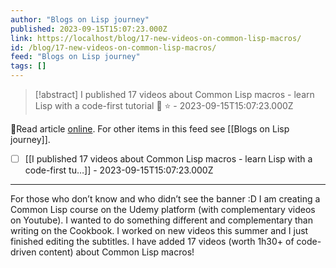 ```yaml
---
author: "Blogs on Lisp journey"
published: 2023-09-15T15:07:23.000Z
link: https://localhost/blog/17-new-videos-on-common-lisp-macros/
id: /blog/17-new-videos-on-common-lisp-macros/
feed: "Blogs on Lisp journey"
tags: []
---
```

> [!abstract] I published 17 videos about Common Lisp macros - learn Lisp with a code-first tutorial 🎥 ⭐ - 2023-09-15T15:07:23.000Z

🔗Read article [online](https://localhost/blog/17-new-videos-on-common-lisp-macros/). For other items in this feed see [[Blogs on Lisp journey]].

- [ ] [[I published 17 videos about Common Lisp macros - learn Lisp with a code-first tu…]] - 2023-09-15T15:07:23.000Z
- - -
For those who don’t know and who didn’t see the banner :D I am creating a Common Lisp course on the Udemy platform (with complementary videos on Youtube). I wanted to do something different and complementary than writing on the Cookbook. I worked on new videos this summer and I just finished editing the subtitles. I have added 17 videos (worth 1h30+ of code-driven content) about Common Lisp macros!
